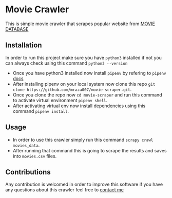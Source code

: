 # Movie Crawler
This is simple movie crawler that scrapes popular website from [MOVIE DATABASE](https://www.themoviedb.org)

## Installation
In order to run this project make sure you have `python3` installed if not you can always check using this command `python3 --version`
- Once you have python3 installed now install `pipenv` by refering to `pipenv` [docs](https://docs.pipenv.org/en/latest/)
- After installing pipenv on your local system now clone this repo `git clone https://github.com/mraza007/movie-scraper.git`.
- Once you clone the repo now `cd movie-scraper` and run  this command to activate virtual environment `pipenv shell`.
- After activating virtual env now install dependencies using this command `pipenv install`.


## Usage
- In order to use this crawler simply run this command `scrapy crawl movies_data`.
- After running that command this is going to scrape the results and saves into `movies.csv` files.


## Contributions
Any contribution is welcomed in order to improve this software
if you have any questions about this crawler feel free to [contact me](mailto:muhammadraza0047@gmail.com)